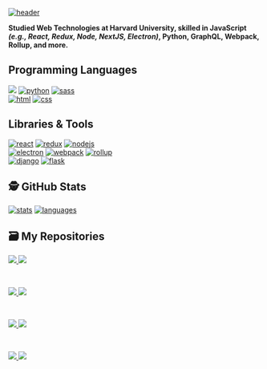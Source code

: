 [![header](https://user-images.githubusercontent.com/8584126/123555248-630f8000-d739-11eb-9661-883620ae03b0.png)](https://github.com/iPzard) 
<p><b>Studied Web Technologies at Harvard University, skilled in JavaScript <i>(e.g., React, Redux, Node, NextJS, Electron)</i>, Python, GraphQL, Webpack, Rollup, and more.</b></p>

## Programming Languages
[![](https://img.shields.io/badge/JavaScript-informational?style=for-the-badge&logo=javascript&logoColor=white&color=28b584)](https://developer.mozilla.org/en-US/docs/Web/JavaScript)
[![python](https://img.shields.io/badge/Python-informational?style=for-the-badge&logo=python&logoColor=white&color=28b584)](https://www.python.org/)
[![sass](https://img.shields.io/badge/Sass-informational?style=for-the-badge&logo=sass&logoColor=white&color=28b584)](https://sass-lang.com/)
<br>
[![html](https://img.shields.io/badge/HTML-informational?style=for-the-badge&logo=html5&logoColor=white&color=28b584)](https://developer.mozilla.org/en-US/docs/Web/HTML)
[![css](https://img.shields.io/badge/CSS-informational?style=for-the-badge&logo=css3&logoColor=white&color=28b584)](https://developer.mozilla.org/en-US/docs/Web/CSS)

## Libraries & Tools
[![react](https://img.shields.io/badge/React-informational?style=for-the-badge&logo=react&logoColor=white&color=28b584)](https://reactjs.org)
[![redux](https://img.shields.io/badge/Redux-informational?style=for-the-badge&logo=redux&logoColor=white&color=28b584)](https://redux.js.org)
[![nodejs](https://img.shields.io/badge/NodeJS-informational?style=for-the-badge&logo=node.js&logoColor=white&color=28b584)](https://nodejs.org)
<br>
[![electron](https://img.shields.io/badge/Electron-informational?style=for-the-badge&logo=electron&logoColor=white&color=28b584)](https://www.electronjs.org)
[![webpack](https://img.shields.io/badge/Webpack-informational?style=for-the-badge&logo=webpack&logoColor=white&color=28b584)](https://webpack.js.org)
[![rollup](https://img.shields.io/badge/Rollup-informational?style=for-the-badge&logo=rollup.js&logoColor=white&color=28b584)](https://rollupjs.org)
<br>
[![django](https://img.shields.io/badge/Django-informational?style=for-the-badge&logo=django&logoColor=white&color=28b584)](https://www.djangoproject.com/)
[![flask](https://img.shields.io/badge/Flask-informational?style=for-the-badge&logo=flask&logoColor=white&color=28b584)](https://flask.palletsprojects.com)
<br>

## 🕵️ GitHub Stats
[![stats](https://github-readme-stats.vercel.app/api?username=ipzard&show_icons=true&line_height=40&hide=stars&title_color=ffffff&text_color=c9cacc&icon_color=2bbc8a&bg_color=1d1f21&cache_seconds=1800)](https://github.com/iPzard)
[![languages](https://github-readme-stats.vercel.app/api/top-langs/?username=iPzard&hide=html,c&title_color=ffffff&text_color=c9cacc&icon_color=2bbc8a&bg_color=1d1f21&cache_seconds=1800)](https://github.com/iPzard)
<br>

## 🗃️ My Repositories

<a href="https://github.com/default-services/components#readme">
  <img src="https://github-readme-stats.vercel.app/api/pin/?username=default-services&repo=components&title_color=ffffff&text_color=c9cacc&icon_color=2bbc8a&bg_color=1d1f21&cache_seconds=1800&show_owner=true"/>
</a>

<a href="https://github.com/default-services/icons#readme">
  <img src="https://github-readme-stats.vercel.app/api/pin/?username=default-services&repo=icons&title_color=ffffff&text_color=c9cacc&icon_color=2bbc8a&bg_color=1d1f21&cache_seconds=1800&show_owner=true" />
</a>   

&nbsp;&nbsp;

<a href="https://github.com/iPzard/electron-react-python-template#readme">
  <img src="https://github-readme-stats.vercel.app/api/pin/?username=iPzard&repo=electron-react-python-template&title_color=ffffff&text_color=c9cacc&icon_color=2bbc8a&bg_color=1d1f21&cache_seconds=1800"/>
</a>

<a href="https://github.com/iPzard/media-file-renamer#readme">
  <img src="https://github-readme-stats.vercel.app/api/pin/?username=iPzard&repo=media-file-renamer&title_color=ffffff&text_color=c9cacc&icon_color=2bbc8a&bg_color=1d1f21&cache_seconds=1800" />
</a>

&nbsp;&nbsp;

<a href="https://github.com/iPzard/mkvtoolnix-batch-tool#readme">
  <img src="https://github-readme-stats.vercel.app/api/pin/?username=iPzard&repo=mkvtoolnix-batch-tool&title_color=ffffff&text_color=c9cacc&icon_color=2bbc8a&bg_color=1d1f21&cache_seconds=1800" />
</a>

<a href="https://github.com/iPzard/multi-app-express-server#readme">
  <img src="https://github-readme-stats.vercel.app/api/pin/?username=iPzard&repo=multi-app-express-server&title_color=ffffff&text_color=c9cacc&icon_color=2bbc8a&bg_color=1d1f21&cache_seconds=1800" />
</a>

&nbsp;&nbsp;

<a href="https://github.com/default-services/login-template#readme">
  <img src="https://github-readme-stats.vercel.app/api/pin/?username=default-services&repo=login-template&title_color=ffffff&text_color=c9cacc&icon_color=2bbc8a&bg_color=1d1f21&cache_seconds=1800&show_owner=true"/>
</a>

<a href="https://github.com/iPzard/svg-to-react#readme">
  <img src="https://github-readme-stats.vercel.app/api/pin/?username=iPzard&repo=svg-to-react&title_color=ffffff&text_color=c9cacc&icon_color=2bbc8a&bg_color=1d1f21&cache_seconds=1800" />
</a>
